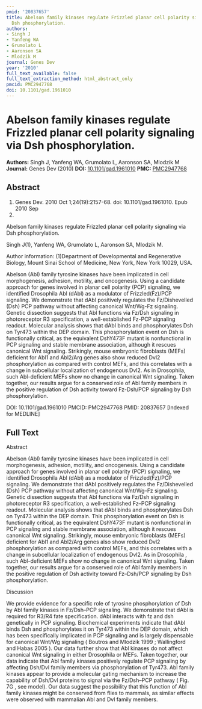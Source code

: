 ```yaml
---
pmid: '20837657'
title: Abelson family kinases regulate Frizzled planar cell polarity signaling via
  Dsh phosphorylation.
authors:
- Singh J
- Yanfeng WA
- Grumolato L
- Aaronson SA
- Mlodzik M
journal: Genes Dev
year: '2010'
full_text_available: false
full_text_extraction_method: html_abstract_only
pmcid: PMC2947768
doi: 10.1101/gad.1961010
---
```


# Abelson family kinases regulate Frizzled planar cell polarity signaling via Dsh phosphorylation.
**Authors:** Singh J, Yanfeng WA, Grumolato L, Aaronson SA, Mlodzik M
**Journal:** Genes Dev (2010)
**DOI:** [10.1101/gad.1961010](https://doi.org/10.1101/gad.1961010)
**PMC:** [PMC2947768](https://www.ncbi.nlm.nih.gov/pmc/articles/PMC2947768/)

## Abstract

1. Genes Dev. 2010 Oct 1;24(19):2157-68. doi: 10.1101/gad.1961010. Epub 2010 Sep 
13.

Abelson family kinases regulate Frizzled planar cell polarity signaling via Dsh 
phosphorylation.

Singh J(1), Yanfeng WA, Grumolato L, Aaronson SA, Mlodzik M.

Author information:
(1)Department of Developmental and Regenerative Biology, Mount Sinai School of 
Medicine, New York, New York 10029, USA.

Abelson (Abl) family tyrosine kinases have been implicated in cell 
morphogenesis, adhesion, motility, and oncogenesis. Using a candidate approach 
for genes involved in planar cell polarity (PCP) signaling, we identified 
Drosophila Abl (dAbl) as a modulator of Frizzled(Fz)/PCP signaling. We 
demonstrate that dAbl positively regulates the Fz/Dishevelled (Dsh) PCP pathway 
without affecting canonical Wnt/Wg-Fz signaling. Genetic dissection suggests 
that Abl functions via Fz/Dsh signaling in photoreceptor R3 specification, a 
well-established Fz-PCP signaling readout. Molecular analysis shows that dAbl 
binds and phosphorylates Dsh on Tyr473 within the DEP domain. This 
phosphorylation event on Dsh is functionally critical, as the equivalent 
DshY473F mutant is nonfunctional in PCP signaling and stable membrane 
association, although it rescues canonical Wnt signaling. Strikingly, mouse 
embryonic fibroblasts (MEFs) deficient for Abl1 and Abl2/Arg genes also show 
reduced Dvl2 phosphorylation as compared with control MEFs, and this correlates 
with a change in subcellular localization of endogenous Dvl2. As in Drosophila, 
such Abl-deficient MEFs show no change in canonical Wnt signaling. Taken 
together, our results argue for a conserved role of Abl family members in the 
positive regulation of Dsh activity toward Fz-Dsh/PCP signaling by Dsh 
phosphorylation.

DOI: 10.1101/gad.1961010
PMCID: PMC2947768
PMID: 20837657 [Indexed for MEDLINE]

## Full Text

Abstract

Abelson (Abl) family tyrosine kinases have been implicated in cell morphogenesis, adhesion, motility, and oncogenesis. Using a candidate approach for genes involved in planar cell polarity (PCP) signaling, we identified Drosophila Abl (dAbl) as a modulator of Frizzled(Fz)/PCP signaling. We demonstrate that dAbl positively regulates the Fz/Dishevelled (Dsh) PCP pathway without affecting canonical Wnt/Wg–Fz signaling. Genetic dissection suggests that Abl functions via Fz/Dsh signaling in photoreceptor R3 specification, a well-established Fz–PCP signaling readout. Molecular analysis shows that dAbl binds and phosphorylates Dsh on Tyr473 within the DEP domain. This phosphorylation event on Dsh is functionally critical, as the equivalent DshY473F mutant is nonfunctional in PCP signaling and stable membrane association, although it rescues canonical Wnt signaling. Strikingly, mouse embryonic fibroblasts (MEFs) deficient for Abl1 and Abl2/Arg genes also show reduced Dvl2 phosphorylation as compared with control MEFs, and this correlates with a change in subcellular localization of endogenous Dvl2. As in Drosophila , such Abl-deficient MEFs show no change in canonical Wnt signaling. Taken together, our results argue for a conserved role of Abl family members in the positive regulation of Dsh activity toward Fz–Dsh/PCP signaling by Dsh phosphorylation.

Discussion

We provide evidence for a specific role of tyrosine phosphorylation of Dsh by Abl family kinases in Fz/Dsh–PCP signaling. We demonstrate that dAbl is required for R3/R4 fate specification. dAbl interacts with fz and dsh genetically in PCP signaling. Biochemical experiments indicate that dAbl binds Dsh and phosphorylates it on Tyr473 within the DEP domain, which has been specifically implicated in PCP signaling and is largely dispensable for canonical Wnt/Wg signaling ( Boutros and Mlodzik 1999 ; Wallingford and Habas 2005 ). Our data further show that Abl kinases do not affect canonical Wnt signaling in either Drosophila or MEFs. Taken together, our data indicate that Abl family kinases positively regulate PCP signaling by affecting Dsh/Dvl family members via phosphorylation of Tyr473. Abl family kinases appear to provide a molecular gating mechanism to increase the capability of Dsh/Dvl proteins to signal via the Fz/Dsh–PCP pathway ( Fig. 7G , see model). Our data suggest the possibility that this function of Abl family kinases might be conserved from flies to mammals, as similar effects were observed with mammalian Abl and Dvl family members.

